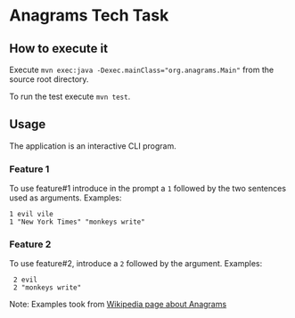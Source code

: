 # Anagrams Tech Task

## How to execute it
Execute `mvn exec:java -Dexec.mainClass="org.anagrams.Main"` from the source root directory.

To run the test execute `mvn test`.

## Usage
The application is an interactive CLI program.
### Feature 1
To use feature#1 introduce in the prompt a `1` followed by the two sentences used as arguments.
Examples:
```
1 evil vile
1 "New York Times" "monkeys write"
```
### Feature 2
To use feature#2, introduce a `2` followed by the argument.
Examples:
```
 2 evil
 2 "monkeys write"
```

Note: Examples took from [Wikipedia page about Anagrams](https://en.wikipedia.org/wiki/Anagram)